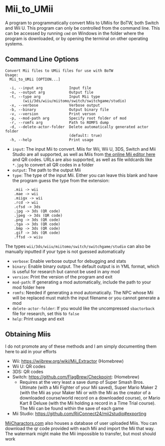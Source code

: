 # Mii_to_UMii
A program to programmatically convert Miis to UMiis for BoTW, both Switch and Wii U. This program can only be controlled from the command line. This can be accessed by running `cmd` on Windows in the folder where the program is downloaded, or by opening the terminal on other operating systems.

## Command Line Options
```
Convert Mii files to UMii files for use with BoTW
Usage:
  Mii_to_UMii [OPTION...]

  -i, --input arg            Input file
  -o, --output arg           Output file
  -t, --type arg             Input Mii type
        (wii/3ds/wiiu/miitomo/switch/switchgame/studio)
  -x, --verbose              Verbose output
  -b, --binary               Output binary file
  -v, --version              Print verson
  -p, --mod-path arg         Specify root folder of mod
  -r, --romfs arg            Path to ROMFS dump
  -d, --delete-actor-folder  Delete automatically generated actor folder
                             (default: true)
  -h, --help                 Print usage
```

* `input`: The input Mii to convert. Miis for Wii, Wii U, 3DS, Switch and Mii Studio are all supported, as well as Miis from [the online Mii editor here](https://rc24.xyz/goodies/mii/) and QR codes. URLs are also supported, as well as file wildcards like `*.jpg` to convert all QR codes in a folder
* `output`: The path to the output Mii
* `type`: The type of the input Mii. Either you can leave this blank and have the program guess the type from the extension:
```
	.mii -> wii
	.mae -> wii
	.miigx -> wii
	.rcd -> wii
	.cfsd -> 3ds
	.jpg -> 3ds (QR code)
	.jpeg -> 3ds (QR code)
	.png -> 3ds (QR code)
	.tga -> 3ds (QR code)
	.bmp -> 3ds (QR code)
	.gif -> 3ds (QR code)
	.ffsd -> wiiu
```
The types `wii/3ds/wiiu/miitomo/switch/switchgame/studio` can also be manually inputted if your type is not guessed automatically
* `verbose`: Enable verbose output for debugging and stats
* `binary`: Enable binary output. The default output is in YML format, which is useful for research but cannot be used in any mod
* `version`: Print the version of the program and exit
* `mod-path`: If generating a mod automatically, include the path to your mod folder here
* `romfs`: Needed if generating a mod automatically. The NPC whose Mii will be replaced must match the input filename or you cannot generate a mod
* `delete-actor-folder`: If you would like the uncompressed `sbactorback` file for research, set this to `false`
* `help`: Print usage and exit

## Obtaining Miis
I do not promote any of these methods and I am simply documenting them here to aid in your efforts

* Wii: https://wiibrew.org/wiki/Mii_Extractor (Homebrew)
* Wii U: QR codes
* 3DS: QR codes
* Switch: https://github.com/FlagBrew/Checkpoint: (Homebrew)
	* Requires at the very least a save dump of Super Smash Bros. Ultimate (with a Mii Fighter of your Mii saved), Super Mario Maker 2 (with the Mii as your Maker Mii or with the Mii as the creator of a downloaded course/world record on a downloaded course), or Mario Kart 8 Deluxe (with the Mii holding a record in a Time Trial course). The Mii can be found within the save of each game
* Mii Studio: https://github.com/RiiConnect24/mii2studio#exporting

[MiiCharactors.com](https://www.miicharacters.com/) also houses a database of user uploaded Miis. You can download the qr code provided with each Mii and import the Mii that way. The watermark might make the Mii impossible to transfer, but most should work